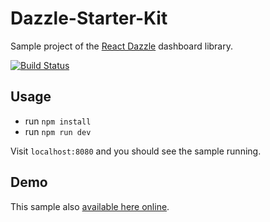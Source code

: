 # Dazzle-Starter-Kit
Sample project of the [React Dazzle](https://github.com/Raathigesh/Dazzle) dashboard library.

[![Build Status](https://travis-ci.org/Raathigesh/Dazzle-Starter-Kit.svg?branch=master)](https://travis-ci.org/Raathigesh/Dazzle-Starter-Kit)
## Usage

- run `npm install`
- run `npm run dev`

Visit `localhost:8080` and you should see the sample running.

## Demo
This sample also [available here online]().
